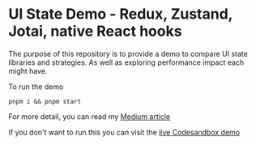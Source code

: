 # UI State Demo - Redux, Zustand, Jotai, native React hooks

The purpose of this repository is to provide a demo to compare UI state libraries and strategies. As well as exploring performance impact each might have.  

To run the demo

``pnpm i && pnpm start``

For more detail, you can read my 
[Medium article](https://pragmaticgeek.medium.com/react-and-ui-state-libraries-optimization-bf9a1103a71d )

If you don't want to run this you can visit the [live Codesandbox demo](https://codesandbox.io/p/sandbox/ui-state-demo-redux-zustand-jotai-native-react-hooks-hkn85q)